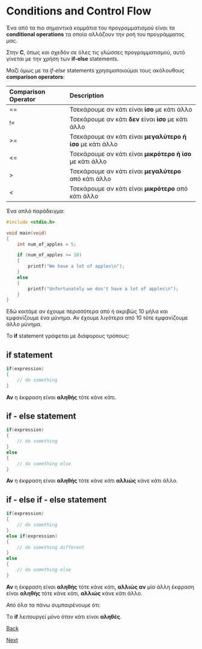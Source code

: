 # Conditions and Control Flow

Ένα από τα πιο σημαντικά κομμάτια του προγραμματισμού είναι τα **conditional operations** τα οποία αλλάζουν την ροή του προγράμματος μας.

Στην **C**, όπως και σχεδόν σε όλες τις γλώσσες προγραμματισμού, αυτό γίνεται με την χρήση των **if-else** statements.

Μαζί όμως με τα *if-else* statements χρησιμοποιούμαι τους ακόλουθους **comparison operators**:

| **Comparison Operator** | **Description** |
|:-------------------------|:----------------|
| ==					   | Τσεκάρουμε αν κάτι είναι **ίσο** με κάτι άλλο|
| !=					   | Τσεκάρουμε αν κάτι **δεν** είναι **ίσο** με κάτι άλλο|
| >=					   | Τσεκάρουμε αν κάτι είναι **μεγαλύτερο ή ίσο** με κάτι άλλο|
| <=					   | Τσεκάρουμε αν κάτι είναι **μικρότερο ή ίσο** με κάτι άλλο|
| >					   	   | Τσεκάρουμε αν κάτι είναι **μεγαλύτερο** από κάτι άλλο|
| <					   	   | Τσεκάρουμε αν κάτι είναι **μικρότερο** από κάτι άλλο|

Ένα απλό παράδειγμα:

```C
#include <stdio.h>

void main(void)
{
    int num_of_apples = 5;

    if (num_of_apples >= 10)
    {
        printf("We have a lot of apples\n");
    }
    else
    {
	    printf("Unfortunately we don't have a lot of apples\n");
    }
}

```

Εδώ κοιτάμε αν έχουμε περισσότερα από ή ακριβώς 10 μήλα και εμφανίζουμε ένα μύνημα. Αν έχουμε λιγότερα από 10 τότε εμφανίζουμε άλλο μύνημα.

Το **if** statement γράφεται με διάφορους τρόπους:

## if statement

```C
if(expression)
{
    // do something
}

```
**Αν** η έκφραση είναι **αληθής** τότε κάνε κάτι.

## if - else statement

```C
if(expression)
{
    // do something
}
else
{
    // do something else
}

```
**Αν** η έκφραση είναι **αληθής** τότε κάνε κάτι **αλλιώς** κάνε κάτι άλλο.

## if - else if - else statement

```C
if(expression)
{
    // do something
}
else if(expression)
{
    // do something different
}
else
{
    // do something else
}

```
**Αν** η έκφραση είναι **αληθής** τότε κάνε κάτι, **αλλιώς αν** μία άλλη έκφραση είναι **αληθής** τότε κάνε κάτι, **αλλιώς** κάνε κάτι άλλο.

Από όλα τα πάνω συμπαιρένουμε ότι:

Τo **if** λειτουργεί μόνο όταν κάτι είναι **αληθές**.

[Back](https://github.com/unipi-projects/extras/blob/main/Languages/C/BasicOperations/README.md)

[Next](https://github.com/unipi-projects/extras/blob/main/Languages/C/Loops/README.md)
